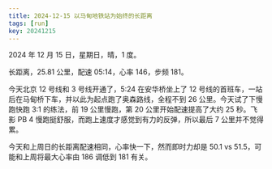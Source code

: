 ```yaml
---
title: 2024-12-15 以马甸地铁站为始终的长距离
tags: [run]
key: 20241215
---
```


2024 年 12 月 15 日，星期日，晴，1 度。

长距离，25.81 公里，配速 05:14，心率 146，步频 181。

<!--more-->

今天北京 12 号线和 3 号线开通了，5:24 在安华桥坐上了 12 号线的首班车，一站后在马甸桥下车，并以此为起点跑了奥森路线，全程不到 26 公里。今天试了下慢跑快跑 3:1 的练法，前 19 公里慢跑，第 20 公里开始配速提高了大约 25 秒。飞影 PB 4 慢跑挺舒服，而跑上速度才感觉到有力的反弹，所以最后 7 公里并不觉得累。

今天和上周日的长距离配速相同，心率快一下，然而即时力却是 50.1 vs 51.5，可能和上周将最大心率由 186 调低到 181 有关。

<div class="strava-embed-placeholder" data-embed-type="activity" data-embed-id="13117169438" data-style="standard" data-from-embed="false"></div><script src="https://strava-embeds.com/embed.js"></script>
